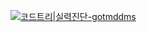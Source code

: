 [![코드트리|실력진단-gotmddms](https://banner.codetree.ai/v1/banner/gotmddms)](https://www.codetree.ai/profiles/gotmddms)
